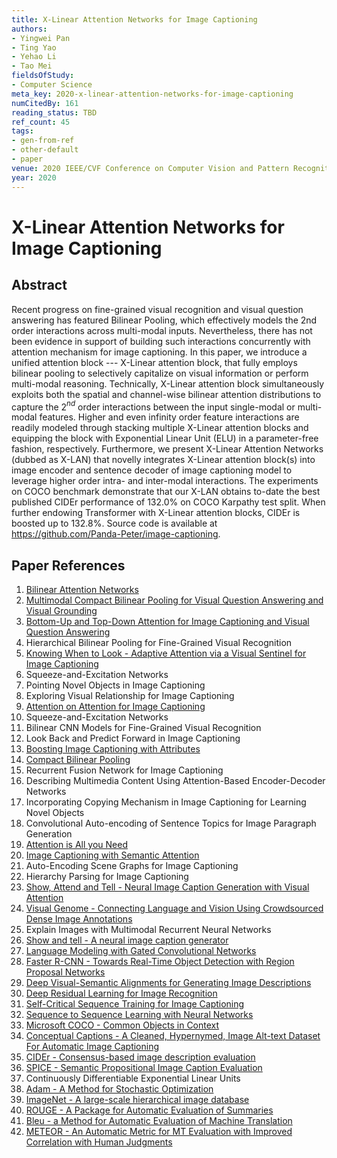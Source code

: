 ```yaml
---
title: X-Linear Attention Networks for Image Captioning
authors:
- Yingwei Pan
- Ting Yao
- Yehao Li
- Tao Mei
fieldsOfStudy:
- Computer Science
meta_key: 2020-x-linear-attention-networks-for-image-captioning
numCitedBy: 161
reading_status: TBD
ref_count: 45
tags:
- gen-from-ref
- other-default
- paper
venue: 2020 IEEE/CVF Conference on Computer Vision and Pattern Recognition (CVPR)
year: 2020
---
```


# X-Linear Attention Networks for Image Captioning

## Abstract

Recent progress on fine-grained visual recognition and visual question answering has featured Bilinear Pooling, which effectively models the 2nd order interactions across multi-modal inputs. Nevertheless, there has not been evidence in support of building such interactions concurrently with attention mechanism for image captioning. In this paper, we introduce a unified attention block --- X-Linear attention block, that fully employs bilinear pooling to selectively capitalize on visual information or perform multi-modal reasoning. Technically, X-Linear attention block simultaneously exploits both the spatial and channel-wise bilinear attention distributions to capture the 2$^{nd}$ order interactions between the input single-modal or multi-modal features. Higher and even infinity order feature interactions are readily modeled through stacking multiple X-Linear attention blocks and equipping the block with Exponential Linear Unit (ELU) in a parameter-free fashion, respectively. Furthermore, we present X-Linear Attention Networks (dubbed as X-LAN) that novelly integrates X-Linear attention block(s) into image encoder and sentence decoder of image captioning model to leverage higher order intra- and inter-modal interactions. The experiments on COCO benchmark demonstrate that our X-LAN obtains to-date the best published CIDEr performance of 132.0% on COCO Karpathy test split. When further endowing Transformer with X-Linear attention blocks, CIDEr is boosted up to 132.8%. Source code is available at https://github.com/Panda-Peter/image-captioning.

## Paper References

1. [Bilinear Attention Networks](2018-bilinear-attention-networks)
2. [Multimodal Compact Bilinear Pooling for Visual Question Answering and Visual Grounding](2016-multimodal-compact-bilinear-pooling-for-visual-question-answering-and-visual-grounding)
3. [Bottom-Up and Top-Down Attention for Image Captioning and Visual Question Answering](2018-bottom-up-and-top-down-attention-for-image-captioning-and-visual-question-answering)
4. Hierarchical Bilinear Pooling for Fine-Grained Visual Recognition
5. [Knowing When to Look - Adaptive Attention via a Visual Sentinel for Image Captioning](2017-knowing-when-to-look-adaptive-attention-via-a-visual-sentinel-for-image-captioning)
6. Squeeze-and-Excitation Networks
7. Pointing Novel Objects in Image Captioning
8. Exploring Visual Relationship for Image Captioning
9. [Attention on Attention for Image Captioning](2019-attention-on-attention-for-image-captioning)
10. Squeeze-and-Excitation Networks
11. Bilinear CNN Models for Fine-Grained Visual Recognition
12. Look Back and Predict Forward in Image Captioning
13. [Boosting Image Captioning with Attributes](2017-boosting-image-captioning-with-attributes)
14. [Compact Bilinear Pooling](2016-compact-bilinear-pooling)
15. Recurrent Fusion Network for Image Captioning
16. Describing Multimedia Content Using Attention-Based Encoder-Decoder Networks
17. Incorporating Copying Mechanism in Image Captioning for Learning Novel Objects
18. Convolutional Auto-encoding of Sentence Topics for Image Paragraph Generation
19. [Attention is All you Need](2017-attention-is-all-you-need.md)
20. [Image Captioning with Semantic Attention](2016-image-captioning-with-semantic-attention)
21. Auto-Encoding Scene Graphs for Image Captioning
22. Hierarchy Parsing for Image Captioning
23. [Show, Attend and Tell - Neural Image Caption Generation with Visual Attention](2015-show-attend-and-tell-neural-image-caption-generation-with-visual-attention)
24. [Visual Genome - Connecting Language and Vision Using Crowdsourced Dense Image Annotations](2016-visual-genome-connecting-language-and-vision-using-crowdsourced-dense-image-annotations)
25. Explain Images with Multimodal Recurrent Neural Networks
26. [Show and tell - A neural image caption generator](2015-show-and-tell-a-neural-image-caption-generator)
27. [Language Modeling with Gated Convolutional Networks](2017-language-modeling-with-gated-convolutional-networks)
28. [Faster R-CNN - Towards Real-Time Object Detection with Region Proposal Networks](2015-faster-r-cnn-towards-real-time-object-detection-with-region-proposal-networks)
29. [Deep Visual-Semantic Alignments for Generating Image Descriptions](2017-deep-visual-semantic-alignments-for-generating-image-descriptions)
30. [Deep Residual Learning for Image Recognition](2015-resnet.md)
31. [Self-Critical Sequence Training for Image Captioning](2017-self-critical-sequence-training-for-image-captioning)
32. [Sequence to Sequence Learning with Neural Networks](2014-sequence-to-sequence-learning-with-neural-networks)
33. [Microsoft COCO - Common Objects in Context](2014-microsoft-coco-common-objects-in-context)
34. [Conceptual Captions - A Cleaned, Hypernymed, Image Alt-text Dataset For Automatic Image Captioning](2018-conceptual-captions-a-cleaned-hypernymed-image-alt-text-dataset-for-automatic-image-captioning)
35. [CIDEr - Consensus-based image description evaluation](2015-cider-consensus-based-image-description-evaluation)
36. [SPICE - Semantic Propositional Image Caption Evaluation](2016-spice-semantic-propositional-image-caption-evaluation)
37. Continuously Differentiable Exponential Linear Units
38. [Adam - A Method for Stochastic Optimization](2015-adam-a-method-for-stochastic-optimization)
39. [ImageNet - A large-scale hierarchical image database](2009-imagenet-a-large-scale-hierarchical-image-database)
40. [ROUGE - A Package for Automatic Evaluation of Summaries](2004-rouge-a-package-for-automatic-evaluation-of-summaries)
41. [Bleu - a Method for Automatic Evaluation of Machine Translation](2002-bleu-a-method-for-automatic-evaluation-of-machine-translation)
42. [METEOR - An Automatic Metric for MT Evaluation with Improved Correlation with Human Judgments](2005-meteor-an-automatic-metric-for-mt-evaluation-with-improved-correlation-with-human-judgments)
